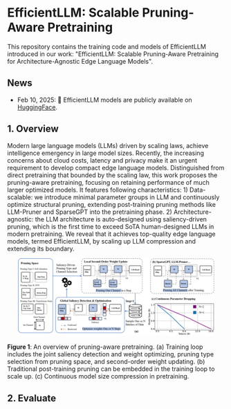 # EfficientLLM: Scalable Pruning-Aware Pretraining

This repository contains the training code and models of EfficientLLM introduced in our work: "EfficientLLM: Scalable Pruning-Aware Pretraining for Architecture-Agnostic Edge Language Models".

## News
- Feb 10, 2025: 🚀 EfficientLLM models are publicly available on [HuggingFace](https://huggingface.co/collections/xrxing/efficientllm-pruning-aware-pretraining-67a8ecc6a49580b647a6184f).


## 1. Overview

Modern large language models (LLMs) driven by scaling laws, achieve intelligence emergency in large model sizes. Recently, the increasing concerns about cloud costs, latency and privacy make it an urgent requirement to develop compact edge language models. Distinguished from direct pretraining that bounded by the scaling law, this work proposes the pruning-aware pretraining, focusing on retaining performance of much larger optimized models. It features following characteristics: 1) Data-scalable: we introduce minimal parameter groups in LLM and continuously optimize structural pruning, extending post-training pruning methods like LLM-Pruner and SparseGPT into the pretraining phase. 2) Architecture-agnostic: the LLM architecture is auto-designed using saliency-driven pruning, which is the first time to exceed SoTA human-designed LLMs in modern pretraining. We reveal that it achieves top-quality edge language models, termed EfficientLLM, by scaling up LLM compression and extending its boundary.

<div align=center>
<img width=90% src="https://github.com/Xingrun-Xing2/EfficientLLM/blob/main/imgs/fig2.png"/>
</div>

**Figure 1**: An overview of pruning-aware pretraining. (a) Training loop includes the joint saliency detection and weight optimizing, pruning type selection from pruning space, and second-order weight updating. (b) Traditional post-training pruning can be embedded in the training loop to scale up. (c) Continuous model size compression in pretraining.


## 2. Evaluate




